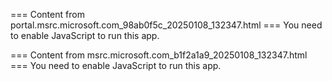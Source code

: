 === Content from portal.msrc.microsoft.com_98ab0f5c_20250108_132347.html ===
You need to enable JavaScript to run this app.

=== Content from msrc.microsoft.com_b1f2a1a9_20250108_132347.html ===
You need to enable JavaScript to run this app.
